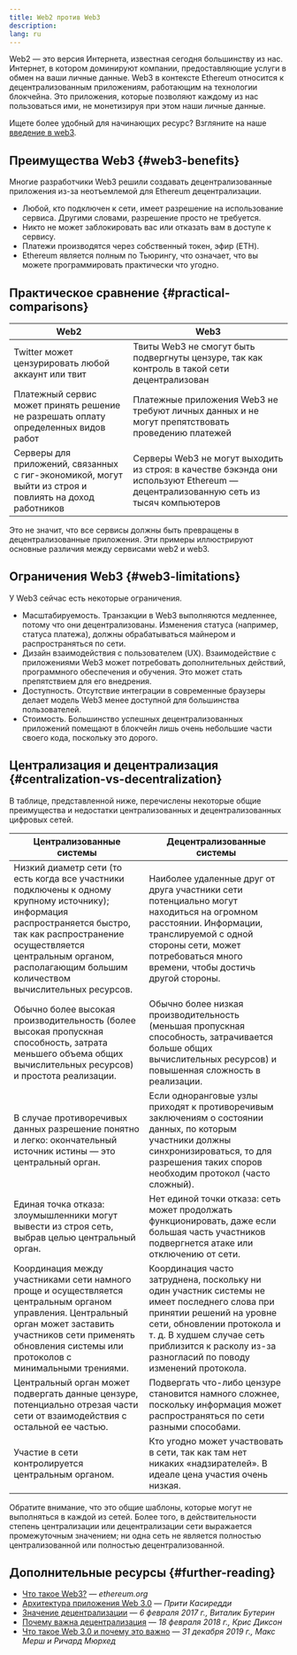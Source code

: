 ```yaml
---
title: Web2 против Web3
description:
lang: ru
---
```


Web2 — это версия Интернета, известная сегодня большинству из нас. Интернет, в котором доминируют компании, предоставляющие услуги в обмен на ваши личные данные. Web3 в контексте Ethereum относится к децентрализованным приложениям, работающим на технологии блокчейна. Это приложения, которые позволяют каждому из нас пользоваться ими, не монетизируя при этом наши личные данные.

Ищете более удобный для начинающих ресурс? Взгляните на наше [введение в web3](/web3/).

## Преимущества Web3 {#web3-benefits}

Многие разработчики Web3 решили создавать децентрализованные приложения из-за неотъемлемой для Ethereum децентрализации.

- Любой, кто подключен к сети, имеет разрешение на использование сервиса. Другими словами, разрешение просто не требуется.
- Никто не может заблокировать вас или отказать вам в доступе к сервису.
- Платежи производятся через собственный токен, эфир (ETH).
- Ethereum является полным по Тьюрингу, что означает, что вы можете программировать практически что угодно.

## Практическое сравнение {#practical-comparisons}

| Web2                                                                                                    | Web3                                                                                                                               |
| ------------------------------------------------------------------------------------------------------- | ---------------------------------------------------------------------------------------------------------------------------------- |
| Twitter может цензурировать любой аккаунт или твит                                                      | Твиты Web3 не смогут быть подвергнуты цензуре, так как контроль в такой сети децентрализован                                       |
| Платежный сервис может принять решение не разрешать оплату определенных видов работ                     | Платежные приложения Web3 не требуют личных данных и не могут препятствовать проведению платежей                                   |
| Серверы для приложений, связанных с гиг-экономикой, могут выйти из строя и повлиять на доход работников | Серверы Web3 не могут выходить из строя: в качестве бэкэнда они используют Ethereum — децентрализованную сеть из тысяч компьютеров |

Это не значит, что все сервисы должны быть превращены в децентрализованные приложения. Эти примеры иллюстрируют основные различия между сервисами web2 и web3.

## Ограничения Web3 {#web3-limitations}

У Web3 сейчас есть некоторые ограничения.

- Масштабируемость. Транзакции в Web3 выполняются медленнее, потому что они децентрализованы. Изменения статуса (например, статуса платежа), должны обрабатываться майнером и распространяться по сети.
- Дизайн взаимодействия с пользователем (UX). Взаимодействие с приложениями Web3 может потребовать дополнительных действий, программного обеспечения и обучения. Это может стать препятствием для его внедрения.
- Доступность. Отсутствие интеграции в современные браузеры делает модель Web3 менее доступной для большинства пользователей.
- Стоимость. Большинство успешных децентрализованных приложений помещают в блокчейн лишь очень небольшие части своего кода, поскольку это дорого.

## Централизация и децентрализация {#centralization-vs-decentralization}

В таблице, представленной ниже, перечислены некоторые общие преимущества и недостатки централизованных и децентрализованных цифровых сетей.

| Централизованные системы                                                                                                                                                                                                                             | Децентрализованные системы                                                                                                                                                                                                                               |
| ---------------------------------------------------------------------------------------------------------------------------------------------------------------------------------------------------------------------------------------------------- | -------------------------------------------------------------------------------------------------------------------------------------------------------------------------------------------------------------------------------------------------------- |
| Низкий диаметр сети (то есть когда все участники подключены к одному крупному источнику); информация распространяется быстро, так как распространение осуществляется центральным органом, располагающим большим количеством вычислительных ресурсов. | Наиболее удаленные друг от друга участники сети потенциально могут находиться на огромном расстоянии. Информации, транслируемой с одной стороны сети, может потребоваться много времени, чтобы достичь другой стороны.                                   |
| Обычно более высокая производительность (более высокая пропускная способность, затрата меньшего объема общих вычислительных ресурсов) и простота реализации.                                                                                         | Обычно более низкая производительность (меньшая пропускная способность, затрачивается больше общих вычислительных ресурсов) и повышенная сложность в реализации.                                                                                         |
| В случае противоречивых данных разрешение понятно и легко: окончательный источник истины — это центральный орган.                                                                                                                                    | Если одноранговые узлы приходят к противоречивым заключениям о состоянии данных, по которым участники должны синхронизироваться, то для разрешения таких споров необходим протокол (часто сложный).                                                      |
| Единая точка отказа: злоумышленники могут вывести из строя сеть, выбрав целью центральный орган.                                                                                                                                                     | Нет единой точки отказа: сеть может продолжать функционировать, даже если большая часть участников подвергнется атаке или отключению от сети.                                                                                                            |
| Координация между участниками сети намного проще и осуществляется центральным органом управления. Центральный орган может заставить участников сети применять обновления системы или протоколов с минимальными трениями.                             | Координация часто затруднена, поскольку ни один участник системы не имеет последнего слова при принятии решений на уровне сети, обновлении протокола и т. д. В худшем случае сеть приблизится к расколу из-за разногласий по поводу изменений протокола. |
| Центральный орган может подвергать данные цензуре, потенциально отрезая части сети от взаимодействия с остальной ее частью.                                                                                                                          | Подвергать что-либо цензуре становится намного сложнее, поскольку информация может распространяться по сети разными способами.                                                                                                                           |
| Участие в сети контролируется центральным органом.                                                                                                                                                                                                   | Кто угодно может участвовать в сети, так как там нет никаких «надзирателей». В идеале цена участия очень низкая.                                                                                                                                         |

Обратите внимание, что это общие шаблоны, которые могут не выполняться в каждой из сетей. Более того, в действительности степень централизации или децентрализации сети выражается промежуточным значением; ни одна сеть не является полностью централизованной или полностью децентрализованной.

## Дополнительные ресурсы {#further-reading}

- [Что такое Web3?](/web3/) — _ethereum.org_
- [Архитектура приложения Web 3.0](https://www.preethikasireddy.com/post/the-architecture-of-a-web-3-0-application) — _Прити Касиредди_
- [Значение децентрализации](https://medium.com/@VitalikButerin/the-meaning-of-decentralization-a0c92b76a274) — _6 февраля 2017 г., Виталик Бутерин_
- [Почему важна децентрализация](https://medium.com/s/story/why-decentralization-matters-5e3f79f7638e) — _18 февраля 2018 г., Крис Диксон_
- [Что такое Web 3.0 и почему это важно](https://medium.com/fabric-ventures/what-is-web-3-0-why-it-matters-934eb07f3d2b) — _31 декабря 2019 г., Макс Мерш и Ричард Мюрхед_
